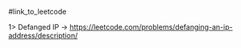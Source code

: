 #link_to_leetcode

1> Defanged IP ->  https://leetcode.com/problems/defanging-an-ip-address/description/ 